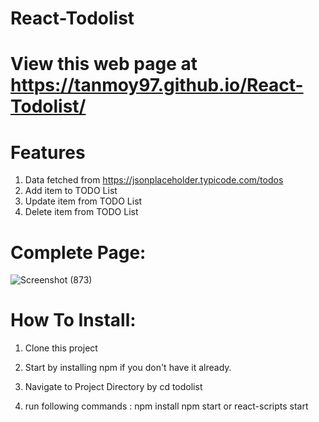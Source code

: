 # React-Todolist

# View this web page at https://tanmoy97.github.io/React-Todolist/

# Features
 1. Data fetched from https://jsonplaceholder.typicode.com/todos
 2. Add item to TODO List
 3. Update item from TODO List
 4. Delete item from TODO List

# Complete Page:

![Screenshot (873)](https://user-images.githubusercontent.com/53449205/182082020-44b3dfbc-a390-45be-bcc4-d21add9c8e3e.png)


# How To Install:

 1. Clone this project
 2. Start by installing npm if you don't have it already.
 3. Navigate to Project Directory by 
     cd todolist
  
 4. run following commands :
     npm install 
     npm start or react-scripts start
